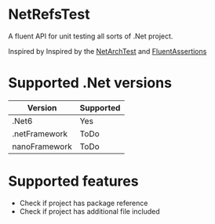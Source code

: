 # NetRefsTest
A fluent API for unit testing all sorts of .Net project. 

Inspired by Inspired by the [NetArchTest](https://github.com/BenMorris/NetArchTest) and [FluentAssertions](https://github.com/fluentassertions/fluentassertions)

# Supported .Net versions

| Version | Supported |
|---------|-----------|
| .Net6   | Yes       |
| .netFramework   | ToDo       |
| nanoFramework   | ToDo       |

# Supported features
- Check if project has package reference
- Check if project has additional file included
